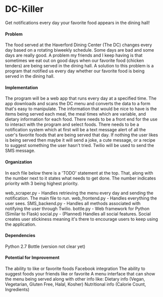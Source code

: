 # DC-Killer
Get notifications every day your favorite food appears in the dining hall!

#### Problem
The food served at the Haverford Dining Center (The DC) changes every day based on a rotating biweekly schedule. Some days
are bad and some days are really good. A problem my friends and I keep having is that sometimes we 
eat out on good days when our favorite food (chicken tenders) are being served in the dining hall. A solution to this 
problem is a program that notified us every day whether our favorite food is being served in the dining hall.

#### Implementation
The program will be a web app that runs every day at a specified time. The app downloads and scans the DC menu and
converts the data to a form that's easy to manipulate. The information that would be nice to have is the items
being served each meal, the meal times which are variable, and dietary information for each food. There needs to 
be a front end for the use to interact with the program and select foods. There needs to be a notification system which at
first will be a text message alert of all the user's favorite foods that are being served that day. If nothing the user likes
is being served then maybe it will send a joke, a cute message, or a recipe to suggest something the user hasn't tried. Twilio
will be used to send the SMS message.

#### Organization
In each file below there is a 'TODO' statement at the top. That, along with the number next to it
states what needs to get done. The number indicates priority with 3 being highest priority.

web_scraper.py  - Handles retrieving the menu every day and sending the notification. The main file to run.
web_frontend.py - Handles everything the user sees.
SMS_backend.py  - Handles all methods associated with notifying the user through Twilio.
bottle.py       - Web framework for Python (Similar to Flask)
social.py       - (Planned) Handles all social features. Social creates user stickiness meaning it's there to encourage
                  users to keep using the application.

#### Dependencies
Python 2.7
Bottle (version not clear yet)

#### Potential for Improvement
The ability to like or favorite foods
Facebook integration
The ability to suggest foods your friends like or favorite
A menu interface that can show the menu being served along with other info like:
  Dietary info (Vegan, Vegetarian, Gluten Free, Halal, Kosher)
  Nutritional info (Calorie Count, Ingredients)

  
